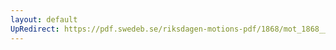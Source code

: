 ```yaml
---
layout: default
UpRedirect: https://pdf.swedeb.se/riksdagen-motions-pdf/1868/mot_1868__ak__00035/mot_1868__ak__00035_002.pdf
---
```


